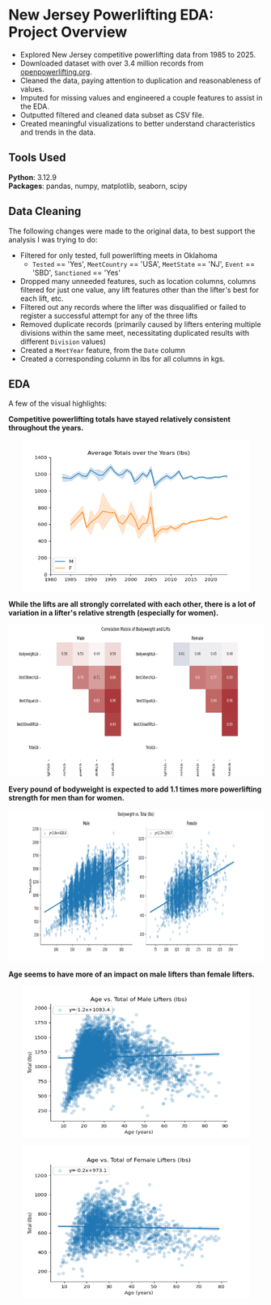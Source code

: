 # New Jersey Powerlifting EDA: Project Overview

- Explored New Jersey competitive powerlifting data from 1985 to 2025.
- Downloaded dataset with over 3.4 million records from [openpowerlifting.org](https://www.openpowerlifting.org/).
- Cleaned the data, paying attention to duplication and reasonableness of values.
- Imputed for missing values and engineered a couple features to assist in the EDA.
- Outputted filtered and cleaned data subset as CSV file.
- Created meaningful visualizations to better understand characteristics and trends in the data.

## Tools Used

**Python**: 3.12.9  
**Packages**: pandas, numpy, matplotlib, seaborn, scipy

## Data Cleaning

The following changes were made to the original data, to best support the analysis I was trying to do:

- Filtered for only tested, full powerlifting meets in Oklahoma
  - `Tested` == 'Yes', `MeetCountry` == 'USA', `MeetState` == 'NJ', `Event` == 'SBD', `Sanctioned` == 'Yes'
- Dropped many unneeded features, such as location columns, columns filtered for just one value, any lift features other than the lifter's best for each lift, etc.
- Filtered out any records where the lifter was disqualified or failed to register a successful attempt for any of the three lifts
- Removed duplicate records (primarily caused by lifters entering multiple divisions within the same meet, necessitating duplicated results with different `Division` values)
- Created a `MeetYear` feature, from the `Date` column
- Created a corresponding column in lbs for all columns in kgs.

## EDA

A few of the visual highlights:

**Competitive powerlifting totals have stayed relatively consistent throughout the years.**

<p align="center"><img src="./Graphs/mf_avg_total_per_year.png" alt="Graph showing the average totals for men and women per year." width="450" height="300"/></p>

**While the lifts are all strongly correlated with each other, there is a lot of variation in a lifter's relative strength (especially for women).**

<p align="center"><img src="./Graphs/bodyweight_vs_lifts_heatmap.png" alt="Graph showing the correlation between bodyweight and the different lifts." width="720" height="300"/></p>

**Every pound of bodyweight is expected to add 1.1 times more powerlifting strength for men than for women.**

<p align="center"><img src="./Graphs/mf_bodyweight_vs_total.png" alt="Graph showing bodyweight vs totals for men and women." width="900" height="300"/></p>

**Age seems to have more of an impact on male lifters than female lifters.**

<p align="center"><img src="./Graphs/m_age_vs_total.png" alt="Graph showing age vs total for men." width="450" height="300"/></p>
<p align="center"><img src="./Graphs/f_age_vs_total.png" alt="Graph showing age vs total for women." width="450" height="300"/></p>
